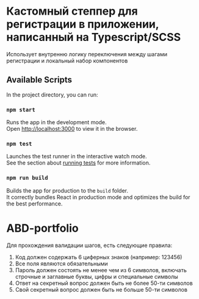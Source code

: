 # Кастомный степпер для регистрации в приложении, написанный на Typescript/SCSS

Использует внутренню логику переключения между шагами регистрации и локальный набор компонентов

## Available Scripts

In the project directory, you can run:

### `npm start`

Runs the app in the development mode.\
Open [http://localhost:3000](http://localhost:3000) to view it in the browser.
### `npm test`
Launches the test runner in the interactive watch mode.\
See the section about [running tests](https://facebook.github.io/create-react-app/docs/running-tests) for more information.

### `npm run build`

Builds the app for production to the `build` folder.\
It correctly bundles React in production mode and optimizes the build for the best performance.

# ABD-portfolio

Для прохождения валидации шагов, есть следующие правила: 

1. Код должен содержать 6 циферных знаков (например: 123456)
2. Все поля являются обязательными 
3. Пароль должен состоять не менее чем из 6 символов, включать строчные и заглавные буквы, цифры и специальные символы
4. Ответ на секретный вопрос должен быть не более 50-ти символов
5. Свой секретный вопрос должен быть не больше 50-ти символов
